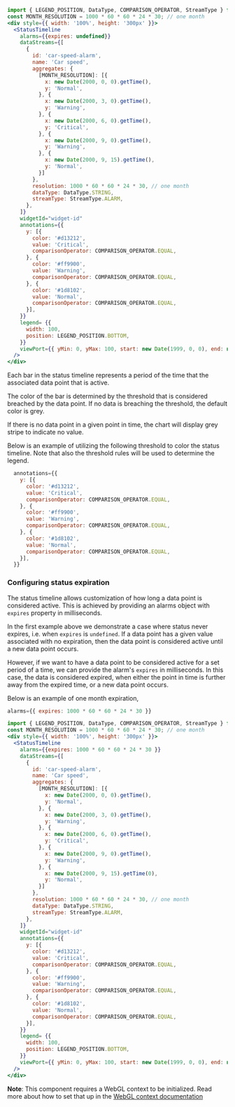```jsx
import { LEGEND_POSITION, DataType, COMPARISON_OPERATOR, StreamType } from '@synchro-charts/core';
const MONTH_RESOLUTION = 1000 * 60 * 60 * 24 * 30; // one month
<div style={{ width: '100%', height: '300px' }}>
  <StatusTimeline
    alarms={{expires: undefined}}
    dataStreams={[
      {
        id: 'car-speed-alarm',
        name: 'Car speed',
        aggregates: {
          [MONTH_RESOLUTION]: [{
            x: new Date(2000, 0, 0).getTime(),
            y: 'Normal',
          }, {
            x: new Date(2000, 3, 0).getTime(),
            y: 'Warning',
          }, {
            x: new Date(2000, 6, 0).getTime(),
            y: 'Critical',
          }, {
            x: new Date(2000, 9, 0).getTime(),
            y: 'Warning',
          }, {
            x: new Date(2000, 9, 15).getTime(),
            y: 'Normal',
          }]
        },
        resolution: 1000 * 60 * 60 * 24 * 30, // one month
        dataType: DataType.STRING,
        streamType: StreamType.ALARM,
      },
    ]}
    widgetId="widget-id"
    annotations={{
      y: [{
        color: '#d13212',
        value: 'Critical',
        comparisonOperator: COMPARISON_OPERATOR.EQUAL,
      }, {
        color: '#ff9900',
        value: 'Warning',
        comparisonOperator: COMPARISON_OPERATOR.EQUAL,
      }, {
        color: '#1d8102',
        value: 'Normal',
        comparisonOperator: COMPARISON_OPERATOR.EQUAL,
      }],
    }}
    legend= {{
      width: 100,
      position: LEGEND_POSITION.BOTTOM,
    }}
    viewPort={{ yMin: 0, yMax: 100, start: new Date(1999, 0, 0), end: new Date(2001, 6, 0) }}
  />
</div>
```

Each bar in the status timeline represents a period of the time that the associated data point that is active. 

The color of the bar is determined by the threshold that is considered breached by the data point. If no data is breaching
the threshold, the default color is grey.

If there is no data point in a given point in time, the chart will display grey stripe to indicate no value.

Below is an example of utilizing the following threshold to color the status timeline.
Note that also the threshold rules will be used to determine the legend.

```jsx static
  annotations={{
    y: [{
      color: '#d13212',
      value: 'Critical',
      comparisonOperator: COMPARISON_OPERATOR.EQUAL,
    }, {
      color: '#ff9900',
      value: 'Warning',
      comparisonOperator: COMPARISON_OPERATOR.EQUAL,
    }, {
      color: '#1d8102',
      value: 'Normal',
      comparisonOperator: COMPARISON_OPERATOR.EQUAL,
    }],
  }}
```



### Configuring status expiration
The status timeline allows customization of how long a data point is considered active. 
This is achieved by providing an alarms object with `expires` property in milliseconds.

In the first example above we demonstrate a case where status never expires, i.e. when `expires` is `undefined`.
If a data point has a given value associated with no expiration, then the data point is considered active until a new data point occurs.

However, if we want to have a data point to be considered active for a set period of a time, we can provide the alarm's `expires` in milliseconds.
In this case, the data is considered expired, when either the point in time is further away from the expired time, or a new data point occurs.

Below is an example of one month expiration,

```jsx static
alarms={{ expires: 1000 * 60 * 60 * 24 * 30 }}
```

```jsx
import { LEGEND_POSITION, DataType, COMPARISON_OPERATOR, StreamType } from '@synchro-charts/core';
const MONTH_RESOLUTION = 1000 * 60 * 60 * 24 * 30; // one month
<div style={{ width: '100%', height: '300px' }}>
  <StatusTimeline
    alarms={{expires: 1000 * 60 * 60 * 24 * 30 }}
    dataStreams={[
      {
        id: 'car-speed-alarm',
        name: 'Car speed',
        aggregates: {
          [MONTH_RESOLUTION]: [{
            x: new Date(2000, 0, 0).getTime(),
            y: 'Normal',
          }, {
            x: new Date(2000, 3, 0).getTime(),
            y: 'Warning',
          }, {
            x: new Date(2000, 6, 0).getTime(),
            y: 'Critical',
          }, {
            x: new Date(2000, 9, 0).getTime(),
            y: 'Warning',
          }, {
            x: new Date(2000, 9, 15).getTime(0),
            y: 'Normal',
          }]
        },
        resolution: 1000 * 60 * 60 * 24 * 30, // one month
        dataType: DataType.STRING,
        streamType: StreamType.ALARM,
      },
    ]}
    widgetId="widget-id"
    annotations={{
      y: [{
        color: '#d13212',
        value: 'Critical',
        comparisonOperator: COMPARISON_OPERATOR.EQUAL,
      }, {
        color: '#ff9900',
        value: 'Warning',
        comparisonOperator: COMPARISON_OPERATOR.EQUAL,
      }, {
        color: '#1d8102',
        value: 'Normal',
        comparisonOperator: COMPARISON_OPERATOR.EQUAL,
      }],
    }}
    legend= {{
      width: 100,
      position: LEGEND_POSITION.BOTTOM,
    }}
    viewPort={{ yMin: 0, yMax: 100, start: new Date(1999, 0, 0), end: new Date(2001, 6, 0) }}
  />
</div>
```

**Note**: This component requires a WebGL context to be initialized. Read more about how to set that up in the [WebGL context documentation]( https://synchrocharts.com//#/WebGL%20context )
